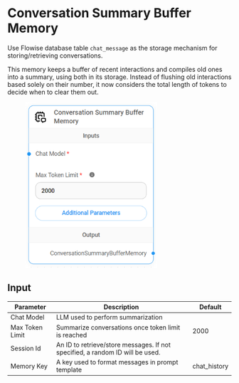 # Conversation Summary Buffer Memory

Use Flowise database table `chat_message` as the storage mechanism for storing/retrieving conversations.

This memory keeps a buffer of recent interactions and compiles old ones into a summary, using both in its storage. Instead of flushing old interactions based solely on their number, it now considers the total length of tokens to decide when to clear them out.

<figure><img src="../../../.gitbook/assets/image (4).png" alt="" width="297"><figcaption></figcaption></figure>

## Input

| Parameter       | Description                                                                   | Default       |
| --------------- | ----------------------------------------------------------------------------- | ------------- |
| Chat Model      | LLM used to perform summarization                                             |               |
| Max Token Limit | Summarize conversations once token limit is reached                           | 2000          |
| Session Id      | An ID to retrieve/store messages. If not specified, a random ID will be used. |               |
| Memory Key      | A key used to format messages in prompt template                              | chat\_history |
